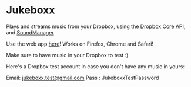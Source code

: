 Jukeboxx
========

Plays and streams music from your Dropbox, using the [Dropbox Core API](https://www.dropbox.com/developers/core), and [SoundManager](http://www.schillmania.com/projects/soundmanager2/)

Use the web app [here](https://nchavez324.github.io/Jukeboxx/app/)!
Works on Firefox, Chrome and Safari!

Make sure to have music in your Dropbox to test :)

Here's a Dropbox test account in case you don't have any music in yours:

Email: jukeboxx.test@gmail.com
Pass : JukeboxxTestPassword


